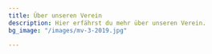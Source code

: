 ```yaml
---
title: Über unseren Verein
description: Hier erfährst du mehr über unseren Verein.
bg_image: "/images/mv-3-2019.jpg"

---
```

